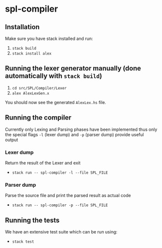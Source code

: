 # spl-compiler

## Installation

Make sure you have stack installed and run:

1. `stack build`
2. `stack install alex`

## Running the lexer generator manually (done automatically with `stack build`)

1. `cd src/SPL/Compiler/Lexer`
2. `alex AlexLexGen.x`

You should now see the generated `AlexLex.hs` file.

## Running the compiler

Currently only Lexing and Parsing phases have been implemented
thus only the special flags `-l` (lexer dump) and `-p` (parser dump)
provide useful output

### Lexer dump

Return the result of the Lexer and exit
- `stack run -- spl-compiler -l --file SPL_FILE`

### Parser dump

Parse the source file and print the parsed result as actual code

- `stack run -- spl-compiler -p --file SPL_FILE`

## Running the tests

We have an extensive test suite which can be run using:
- `stack test`
